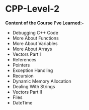 # CPP-Level-2

**Content of the Course I've Learned:-**
- Debugging C++ Code
- More About Functions
- More About Variables
- More About Arrays
- Vectors Part I
- References
- Pointers
- Exception Handling
- Recursion
- Dynamic Memory Allocation
- Dealing With Strings
- Vectors Part II
- Files
- DateTime
